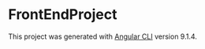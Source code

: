 # FrontEndProject

This project was generated with [Angular CLI](https://github.com/angular/angular-cli) version 9.1.4.
